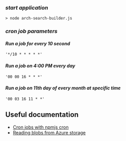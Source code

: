 ### _start application_

```
> node arch-search-builder.js
```

### _cron job parameters_

#### _Run a job for every 10 second_
```
'*/10 * * * * *'
```

#### _Run a job on 4:00 PM every day_
```
'00 00 16 * * *'
```

#### _Run a job on 11th day of every month at specific time_
```
'00 03 16 11 * *'
```



## Useful documentation

* [Cron jobs with npmjs cron](https://www.npmjs.com/package/node-cron)
* [Reading blobs from Azure storage](http://willi.am/blog/2014/07/03/azure-blob-storage-and-node-downloading-blobs)
